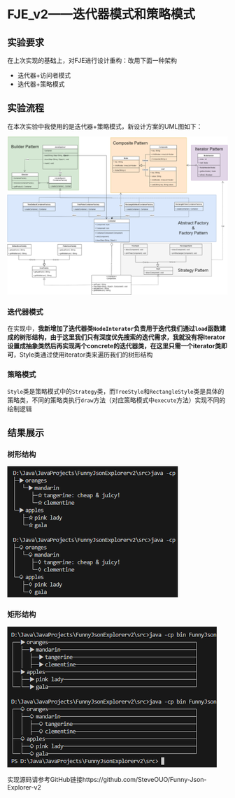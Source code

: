 # FJE_v2——迭代器模式和策略模式

## 实验要求

在上次实现的基础上，对FJE进行设计重构：改用下面一种架构

- 迭代器+访问者模式
- 迭代器+策略模式

## 实验流程

在本次实验中我使用的是迭代器+策略模式，新设计方案的UML图如下：

![FactoryMathod-第 5 页.drawio](README.assets/FactoryMathod-%E7%AC%AC%205%20%E9%A1%B5.drawio-1717826013632.png)

### 迭代器模式

在实现中，**我新增加了迭代器类`NodeInterator`负责用于迭代我们通过`load`函数建成的树形结构，由于这里我们只有深度优先搜索的迭代需求，我就没有将Iterator设置成抽象类然后再实现两个concrete的迭代器类，在这里只需一个iterator类即可**，Style类通过使用iterator类来遍历我们的树形结构

### 策略模式

`Style`类是策略模式中的`Strategy`类，而`TreeStyle`和`RectangleStyle`类是具体的策略类，不同的策略类执行`draw`方法（对应策略模式中`execute`方法）实现不同的绘制逻辑

## 结果展示

### 树形结构

![image-20240608135817294](README.assets/image-20240608135817294.png)

### 矩形结构

![image-20240608135833039](README.assets/image-20240608135833039.png)

实现源码请参考GitHub链接https://github.com/SteveOUO/Funny-Json-Explorer-v2